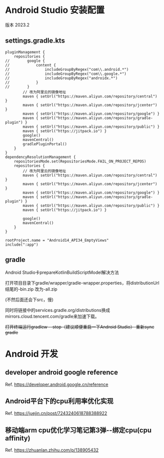# Android Studio 安装配置

版本 2023.2

## settings.gradle.kts

```
pluginManagement {
    repositories {
//        google {
//            content {
//                includeGroupByRegex("com\\.android.*")
//                includeGroupByRegex("com\\.google.*")
//                includeGroupByRegex("androidx.*")
//            }
//        }
        // 改为阿里云的镜像地址
        maven { setUrl("https://maven.aliyun.com/repository/central") }
        maven { setUrl("https://maven.aliyun.com/repository/jcenter") }
        maven { setUrl("https://maven.aliyun.com/repository/google") }
        maven { setUrl("https://maven.aliyun.com/repository/gradle-plugin") }
        maven { setUrl("https://maven.aliyun.com/repository/public") }
        maven { setUrl("https://jitpack.io") }
        google()
        mavenCentral()
        gradlePluginPortal()
    }
}
dependencyResolutionManagement {
    repositoriesMode.set(RepositoriesMode.FAIL_ON_PROJECT_REPOS)
    repositories {
        // 改为阿里云的镜像地址
        maven { setUrl("https://maven.aliyun.com/repository/central") }
        maven { setUrl("https://maven.aliyun.com/repository/jcenter") }
        maven { setUrl("https://maven.aliyun.com/repository/google") }
        maven { setUrl("https://maven.aliyun.com/repository/gradle-plugin") }
        maven { setUrl("https://maven.aliyun.com/repository/public") }
        maven { setUrl("https://jitpack.io") }

        google()
        mavenCentral()
    }
}

rootProject.name = "Android14_API34_EmptyViews"
include(":app")

```



## gradle

Android Studio卡prepareKotlinBuildScriptModel解决方法

打开项目目录下gradle/wrapper/gradle-wrapper.properties，将distributionUrl结尾的-bin.zip 改为-all.zip

(不然后面还会下src，慢)

同时将链接中的services.gradle.org/distributions换成mirrors.cloud.tencent.com/gradle来加速下载。

~~打开终端运行gradlew --stop（建议顺便重启一下Android Studio）
重新sync gradle~~



# Android 开发

## developer android google reference
Ref. https://developer.android.google.cn/reference

## Android平台下的cpu利用率优化实现
Ref. https://juejin.cn/post/7243240618788388922

## 移动端arm cpu优化学习笔记第3弹--绑定cpu(cpu affinity)
Ref. https://zhuanlan.zhihu.com/p/138905432